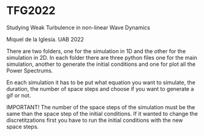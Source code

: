 # TFG2022
Studying Weak Turbulence in non-linear Wave Dynamics

Miquel de la Iglesia. UAB 2022


There are two folders, one for the simulation in 1D and the other for the simulation in 2D.
In each folder there are three python files one for the main simulation, another to generate the initial conditions and one for plot all the Power Spectrums.

En each simulation it has to be put what equation you want to simulate, the duration, the number of space steps and choose if you want to generate a gif or not.

IMPORTANT!
The number of the space steps of the simulation must be the same than the space step of the initial conditions.
If it wanted to change the discretitzations first you have to run the initial conditions with the new space steps.
